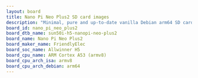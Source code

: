 ```yaml
---
layout: board
title: Nano Pi Neo Plus2 SD card images
description: "Minimal, pure and up-to-date vanilla Debian arm64 SD card images for Nano Pi Neo Plus2 by FriendlyElec, SoC: Allwinner H5, CPU ISA: armv8"
board_id: nano_pi_neo_plus2
board_dtb_name: sun50i-h5-nanopi-neo-plus2
board_name: Nano Pi Neo Plus2
board_maker_name: FriendlyElec
board_soc_name: Allwinner H5
board_cpu_name: ARM Cortex A53 (armv8)
board_cpu_arch_isa: armv8
board_cpu_arch_debian: arm64
---
```

